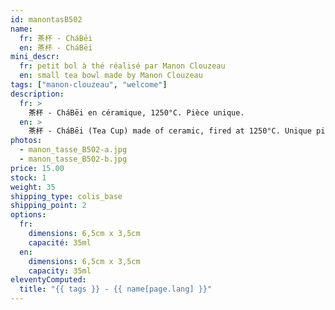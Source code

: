 ```yaml
---
id: manontasB502
name:
  fr: 茶杯 - CháBēi
  en: 茶杯 - CháBēi
mini_descr:
  fr: petit bol à thé réalisé par Manon Clouzeau
  en: small tea bowl made by Manon Clouzeau
tags: ["manon-clouzeau", "welcome"]
description:
  fr: >
    茶杯 - CháBēi en céramique, 1250°C. Pièce unique.
  en: >
    茶杯 - CháBēi (Tea Cup) made of ceramic, fired at 1250°C. Unique piece.
photos:
  - manon_tasse_B502-a.jpg
  - manon_tasse_B502-b.jpg
price: 15.00
stock: 1
weight: 35
shipping_type: colis_base
shipping_point: 2
options:
  fr:
    dimensions: 6,5cm x 3,5cm
    capacité: 35ml
  en:
    dimensions: 6,5cm x 3,5cm
    capacity: 35ml
eleventyComputed:
  title: "{{ tags }} - {{ name[page.lang] }}"
---
```

